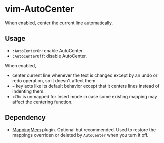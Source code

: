 # vim-AutoCenter

When enabled, center the current line automatically.

## Usage

- `:AutoCenterOn`: enable AutoCenter.
- `:AutoCenterOff`: disable AutoCenter.

When enabled,
     
- center current line whenever the text is changed except by an undo or redo
operation, so it doesn't affect them.
- `=` key acts like its default behavior except that it centers lines instead of
indenting them.
- `<CR>` is unmapped for Insert mode in case some existing mapping may affect
the centering function.

## Dependency

- [MappingMem](https://github.com/Ace-Who/vim-MappingMem) plugin. Optional but
recommended. Used to restore the mappings overriden or deleted by `AutoCenter`
when you turn it off.
